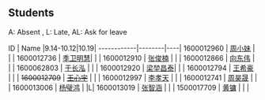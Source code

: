 ## Students

A: Absent , L: Late, AL: Ask for leave

 ID	        | Name   |9.14-10.12|10.19|
------------|--------|----|
1600012960	| [周小妹](https://github.com/zhouxiaomeier) |	  | |
1600012736	| [季卫明慧](https://github.com/JVMH)|	  | |
1600012910	| [张俊楠](https://github.com/zjnzero) |	  | |
1600012866	| [向东伟](https://github.com/David-Xiang) | 	  | |
1600062803	| [于长泓](https://github.com/pkuych) |    | |
1600012920	| [梁堃昌泰](https://github.com/lkct)|	  | |
1600012794	| [王希豪](https://github.com/VictorWonder) |    | |
~~1600012709~~	| ~~[王心宇](https://github.com/ChaseOldDarl)~~ |    | |
1600012997	| [李孝天](https://github.com/PblackT) |    | |
1600012741	| [周昊晟](https://github.com/sola12741) |    | |
1600013006	| [杨璧鸿](https://github.com/damoguda) |    |L|
1600013019	| [张智涵](https://github.com/ytyz1307zzh) |    | |
1500017709	| [黄镛](https://github.com/Olivina)   |    | |
